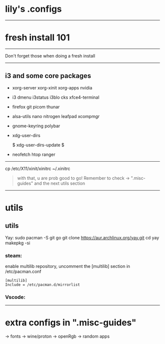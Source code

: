 # lily's .configs


---

# fresh install 101

---

Don't forget those when doing a fresh install

---

## i3 and some core packages

- xorg-server xorg-xinit xorg-apps nvidia
- i3 dmenu i3status i3blo cks xfce4-terminal 
- firefox git picom thunar
- alsa-utils nano nitrogen leafpad xcompmgr
- gnome-keyring polybar
- xdg-user-dirs

  $ xdg-user-dirs-update $ 

- neofetch htop ranger

---


cp /etc/X11/xinit/xinitrc ~/.xinitrc


> with that, u are prob good to go! 
> Remember to check -> ".misc-guides" and the next utils section 

---

# utils

## utils

Yay: 
    sudo pacman -S git go
    git clone https://aur.archlinux.org/yay.git
    cd yay
    makepkg -si

### steam:
enable multilib repository,
uncomment the [multilib] section in /etc/pacman.conf
    
    [multilib]
    Include = /etc/pacman.d/mirrorlist


### Vscode:

---

# extra configs in ".misc-guides"

-> fonts
-> wine/proton
-> openRgb
-> random apps